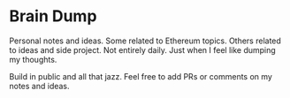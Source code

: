 # Brain Dump

Personal notes and ideas. Some related to Ethereum topics. Others related to ideas and side project. Not entirely daily. Just when I feel like dumping my thoughts.

Build in public and all that jazz. Feel free to add PRs or comments on my notes and ideas.